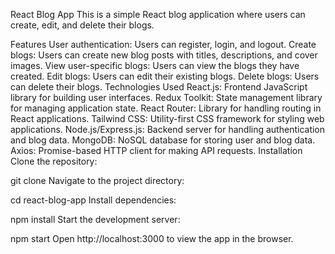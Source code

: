 React Blog App
This is a simple React blog application where users can create, edit, and delete their blogs.

Features
User authentication: Users can register, login, and logout.
Create blogs: Users can create new blog posts with titles, descriptions, and cover images.
View user-specific blogs: Users can view the blogs they have created.
Edit blogs: Users can edit their existing blogs.
Delete blogs: Users can delete their blogs.
Technologies Used
React.js: Frontend JavaScript library for building user interfaces.
Redux Toolkit: State management library for managing application state.
React Router: Library for handling routing in React applications.
Tailwind CSS: Utility-first CSS framework for styling web applications.
Node.js/Express.js: Backend server for handling authentication and blog data.
MongoDB: NoSQL database for storing user and blog data.
Axios: Promise-based HTTP client for making API requests.
Installation
Clone the repository:

git clone <repository-url>
Navigate to the project directory:

cd react-blog-app
Install dependencies:


npm install
Start the development server:

npm start
Open http://localhost:3000 to view the app in the browser.